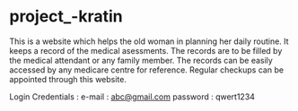 # project_-kratin
This is a website which helps the old woman in planning her daily routine. 
It keeps a record of the medical asessments.
The records are to be filled by the medical attendant or any family member.
The records can be easily accessed by any medicare centre for reference.
Regular checkups can be appointed through this website.

Login Credentials :
  e-mail : abc@gmail.com
  password : qwert1234
